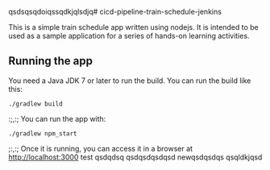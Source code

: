 qsdsqsqdoiqssqdkjqlsdjq# cicd-pipeline-train-schedule-jenkins

This is a simple train schedule app written using nodejs. It is intended to be used as a sample application for a series of hands-on learning activities.

## Running the app

You need a Java JDK 7 or later to run the build. You can run the build like this:

    ./gradlew build
:;,:;
You can run the app with:

    ./gradlew npm_start
;:,:;
Once it is running, you can access it in a browser at [http://localhost:3000](http://localhost:3000)
test
qsdqdsq
qsdqsdqsdqsd
newqsdqsdqs
qsqldkjqsd
